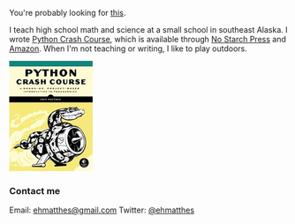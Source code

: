 You're probably looking for [this](https://ehmatthes.github.io/).

I teach high school math and science at a small school in southeast Alaska. I wrote [Python Crash Course](http://nostarchpress.com/pythoncrashcourse/), which is available through [No Starch Press](http://nostarchpress.com/pythoncrashcourse) and [Amazon](http://www.amazon.com/Python-Crash-Course-Project-Based-Introduction/dp/1593276036/). When I'm not teaching or writing, I like to play outdoors.

[![Python Crash Course cover](images/cover.jpg)](http://nostarchpress.com/pythoncrashcourse) 

### Contact me

Email: [ehmatthes@gmail.com](mailto:ehmatthes@gmail.com)
Twitter: [@ehmatthes](https://twitter.com/ehmatthes/)